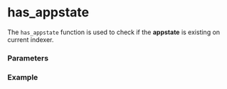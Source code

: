 # has\_appstate

The `has_appstate` function is used to check if the **appstate** is existing on current indexer.

### Parameters





### Example











